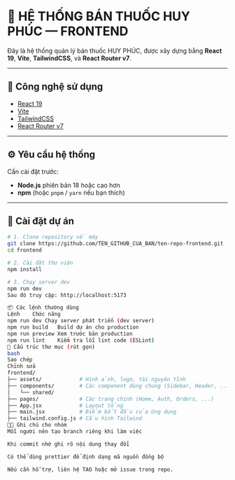 # 💊 HỆ THỐNG BÁN THUỐC HUY PHÚC — FRONTEND

Đây là hệ thống quản lý bán thuốc HUY PHÚC, được xây dựng bằng **React 19**, **Vite**, **TailwindCSS**, và **React Router v7**.

---

## 🚀 Công nghệ sử dụng

- [React 19](https://react.dev)
- [Vite](https://vitejs.dev)
- [TailwindCSS](https://tailwindcss.com)
- [React Router v7](https://reactrouter.com/)

---

## ⚙️ Yêu cầu hệ thống

Cần cài đặt trước:

- **Node.js** phiên bản 18 hoặc cao hơn  
- **npm** (hoặc `pnpm` / `yarn` nếu bạn thích)

---

## 🧰 Cài đặt dự án

```bash
# 1. Clone repository về máy
git clone https://github.com/TEN_GITHUB_CUA_BAN/ten-repo-frontend.git
cd frontend

# 2. Cài đặt thư viện
npm install

# 3. Chạy server dev
npm run dev
Sau đó truy cập: http://localhost:5173

📦 Các lệnh thường dùng
Lệnh	Chức năng
npm run dev	Chạy server phát triển (dev server)
npm run build	Build dự án cho production
npm run preview	Xem trước bản production
npm run lint	Kiểm tra lỗi lint code (ESLint)
📁 Cấu trúc thư mục (rút gọn)
bash
Sao chép
Chỉnh sửa
frontend/
├── assets/            # Hình ảnh, logo, tài nguyên tĩnh
├── components/        # Các component dùng chung (Sidebar, Header, ...)
│   └── shared/
├── pages/             # Các trang chính (Home, Auth, Orders, ...)
├── App.jsx            # Layout tổng
├── main.jsx           # Điểm bắt đầu của ứng dụng
├── tailwind.config.js # Cấu hình Tailwind
🧑‍💻 Ghi chú cho nhóm
Mỗi người nên tạo branch riêng khi làm việc

Khi commit nhớ ghi rõ nội dung thay đổi

Có thể dùng prettier để định dạng mã nguồn đồng bộ

Nếu cần hỗ trợ, liên hệ TAO hoặc mở issue trong repo.
